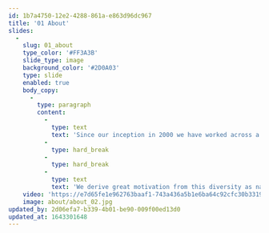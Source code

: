 ```yaml
---
id: 1b7a4750-12e2-4288-861a-e863d96dc967
title: '01 About'
slides:
  -
    slug: 01_about
    type_color: '#FF3A3B'
    slide_type: image
    background_color: '#2D0A03'
    type: slide
    enabled: true
    body_copy:
      -
        type: paragraph
        content:
          -
            type: text
            text: 'Since our inception in 2000 we have worked across a very diverse range of industries including film, advertising, fashion, finance, retail, hospitality, product design, luxury brands, digital publishing and many more.'
          -
            type: hard_break
          -
            type: hard_break
          -
            type: text
            text: 'We derive great motivation from this diversity as naturally no two projects are the same.'
    video: 'https://e7d65fe1e962763baaf1-743a436a5b1e6ba64c92cfc30b331932.ssl.cf3.rackcdn.com/About%20Video%201a%20Edit.mp4'
    image: about/about_02.jpg
updated_by: 2d06efa7-b339-4b01-be90-009f00ed13d0
updated_at: 1643301648
---
```

